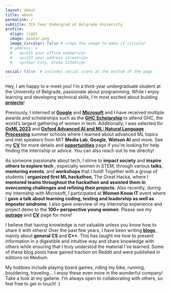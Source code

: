 ```yaml
---
layout: about
title: about
permalink: /
subtitle: 3th Year Undergrad at Belgrade University
profile:
  align: right
  image: avatar.png
  image_circular: false # crops the image to make it circular
  # address: >
  #   <p>555 your office number</p>
  #   <p>123 your address street</p>
  #   <p>Your City, State 12345</p>

social: false  # includes social icons at the bottom of the page
---
```

Hey, I am happy to e-meet you! I'm a third-year undergraduate student at the University of Belgrade, passionate about programming. While I enjoy learning and developing technical skills, I'm most excited about building <b><a href="">projects</a></b>!

Previously, I interned at <b><a href="https://about.google/">Google</a></b> and <b><a href="https://www.microsoft.com/en-us/about">Microsoft</a></b> and I have received multiple awards and scholarships such as the <b><a href="">GHC Scholarship</a> </b> to attend GHC, the world’s largest gathering of women in tech. Additionally, I was selected for <b><a href="https://www.oxfordml.school/">OxML 2023</a> </b> and <b><a href="https://www.lmh.ox.ac.uk/advanced-artificial-intelligence-and-machine-learning-natural-language-processing">Oxford Advanced AI and ML: Natural Language Processing</a></b> summer schools where I learned about advanced ML topics and  met speakers from MIT <b>Media Lab</b>, <b>Google</b>, <b>Watson AI</b> and more. See my <b><a href="">CV</a></b> for more details and <b><a href="">opportunities</a></b> page if you're looking for help finding the internship or advice. You can also reach out to me direclty!

As someone passionate about tech, I strive to <b>impact society</B> and <b>inspire others to explore tech </b>, especially women in STEM, through various <b>talks</b>, <b>mentoring events</b>, and <b>workshops</b> that I hold! Together with a group of students I <b>organized first ML hackathon</b>, The Great Hacka, where I <b>mentored teams throughout the hackathon and assisted them in overcoming challenges and refining their projects.</b> Also recently, during my internship with Microsoft, I participated at <b>Women Know IT</b> event where I <b>gave a talk about learning coding, testing and leadership as well as imposter sindrome</b>. I also gave overview of my internship experience and project demo to the <b>100+ perspective young women</b>. Please see my <b><a href="">outrage</a> </b> and  <b><a href="">CV</a></b> page for more!

I believe that having knowledge is not valuable unless you know how to share it with others! Over the past few years, I have been writing <b><a href="">blogs</a> </b>, mainly about <b>general CS </b> and <b>C++</b>. This has taught me how to present information in a digestible and intuitive way and share knowledge with others while ensuring that I truly understod the material I've learned. Some of these blog posts have gained traction on Reddit and were published in editions on Medium.

My hobbies include playing board games, riding my bike, running, bouldering, traveling... I enjoy these even more in the wonderful company!  Take a look at my  gallerie. I’m always open to collaborating with others, so feel free to get in touch! :)

